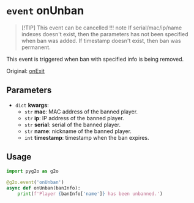 # `event` onUnban
> [!TIP] This event can be cancelled
!!! note
    If serial/mac/ip/name indexes doesn't exist, then the parameters has not been specified when ban was added.
    If timestamp doesn't exist, then ban was permanent.

This event is triggered when ban with specified info is being removed.

Original: [onExit](https://gothicmultiplayerteam.gitlab.io/docs/0.3.0/script-reference/server-events/general/onUnban/)

## Parameters
* `dict` **kwargs**:
    * `str` **mac**: MAC address of the banned player.
    * `str` **ip**: IP address of the banned player.
    * `str` **serial**: serial of the banned player.
    * `str` **name**: nickname of the banned player.
    * `int` **timestamp**: timestamp when the ban expires.

## Usage
```python
import pyg2o as g2o
        
@g2o.event('onUnban')
async def onUnban(banInfo):
    print(f'Player {banInfo['name']} has been unbanned.')
```